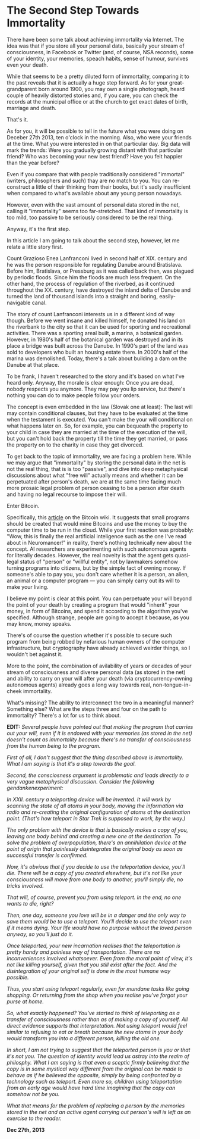 # The Second Step Towards Immortality



There have been some talk about achieving immortality via Internet. The idea was that if you store all your personal data, basically your stream of consciousness, in Facebook or Twitter (and, of course, NSA reconds), some of your identity, your memories, speach habits, sense of humour, survives even your death.

While that seems to be a pretty diluted form of immortality, comparing it to the past reveals that it is actually a huge step forward. As for your great-grandparent born around 1900, you may own a single photograph, heard couple of heavily distorted stories and, if you care, you can check the records at the municipal office or at the church to get exact dates of birth, marriage and death.

That's it.

As for you, it will be possible to tell in the future what you were doing on Deceber 27th 2013, ten o'clock in the morning. Also, who were your friends at the time. What you were interested in on that particular day. Big data will mark the trends: Were you gradually growing distant with that particular friend? Who was becoming your new best friend? Have you felt happier than the year before?

Even if you compare that with people traditionally considered "immortal" (writers, philosophers and such) thay are no match to you. You can re-construct a little of their thinking from their books, but it's sadly insufficient when compared to what's available about any young person nowadays.

However, even with the vast amount of personal data stored in the net, calling it "immortality" seems too far-stretched. That kind of immortality is too mild, too passive to be seriously considered to be the real thing.

Anyway, it's the first step.

In this article I am going to talk about the second step, however, let me relate a little story first.

Count Grazioso Enea Lanfranconi lived in second half of XIX. century and he was the person responsible for regulating Danube around Bratislava. Before him, Bratislava, or Pressburg as it was called back then, was plagued by periodic floods. Since him the floods are much less frequent. On the other hand, the process of regulation of the riverbed, as it continued throughout the XX. century, have destroyed the inland delta of Danube and turned the land of thousand islands into a straight and boring, easily-navigable canal.

The story of count Lanfranconi interests us in a different kind of way though. Before we went insane and killed himself, he donated his land on the riverbank to the city so that it can be used for sporting and recreational activities. There was a sporting areal built, a marina, a botanical garden. However, in 1980's half of the botanical garden was destroyed and in its place a bridge was built across the Danube. In 1990's part of the land was sold to developers who built an housing estate there. In 2000's half of the marina was demolished. Today, there's a talk about building a dam on the Danube at that place.

To be frank, I haven't researched to the story and it's based on what I've heard only. Anyway, the morale is clear enough: Once you are dead, nobody respects you anymore. They may pay you lip service, but there's nothing you can do to make people follow your orders.

The concept is even embedded in the law (Slovak one at least): The last will may contain conditional clauses, but they have to be evaluated at the time when the testament is executed. You can't make the your will conditional on what happens later on. So, for example, you can bequeath the property to your child in case they are married at the time of the execution of the will, but you can't hold back the property till the time they get married, or pass the property on to the charity in case they get divorced.

To get back to the topic of immortality, we are facing a problem here. While we may argue that "immortality" by storing the personal data in the net is not the real thing, that is is too "passive", and dive into deep metaphysical discussions about what "free will" actually means and whether it can be perpetuated after person's death, we are at the same time facing much more prosaic legal problem of person ceasing to be a person after death and having no legal recourse to impose their will.

Enter Bitcoin.

Specifically, this [article](https://en.bitcoin.it/wiki/Agents) on the Bitcoin wiki. It suggests that small programs should be created that would mine Bitcoins and use the money to buy the computer time to be run in the cloud. While your first reaction was probably: "Wow, this is finally the real artificial inteligence such as the one I've read about in Neuromancer!" in reality, there's nothing technically new about the concept. AI researchers are experimenting with such autonomous agents for literally decades. However, the real novelty is that the agent gets quasi-legal status of "person" or "willful entity", not by lawmakers somehow turning programs into citizens, but by the simple fact of owning money. If someone's able to pay you, you don't care whether it is a person, an alien, an animal or a computer program — you can simply carry out its will to make your living.

I believe my point is clear at this point. You can perpetuate your will beyond the point of your death by creating a program that would "inherit" your money, in form of Bitcoins, and spend it according to the algorithm you've specified. Although strange, people are going to accept it because, as you may know, money speaks.

There's of course the question whether it's possible to secure such program from being robbed by nefarious human owners of the computer infrastructure, but cryptography have already achieved weirder things, so I wouldn't bet against it.

More to the point, the combination of avilability of years or decades of your stream of consciousness and diverse personal data (as stored in the net) and ability to carry on your will after your death (via cryptocurrency-owning autonomous agents) already goes a long way towards real, non-tongue-in-cheek immortality.

What's missing? The ability to interconnect the two in a meaningful manner? Something else? What are the steps three and four on the path to immortality? There's a lot for us to think about.

**EDIT:** _Several people have pointed out that making the program that carries out your will, even if it is endowed with your memories (as stored in the net) doesn't count as immortality because there's no transfer of consciousness from the human being to the program._

_First of all, I don't suggest that the thing described above is immortality. What I am saying is that it's a step towards the goal._

_Second, the consciosness argument is problematic and leads directly to a very vague metaphysical discussion. Consider the following gendankenexperiment:_

_In XXII. century a teleporting device will be invented. It will work by scanning the state of all atoms in your body, moving the information via radio and re-creating the original configuration of atoms at the destination point. (That's how teleport in Star Trek is supposed to work, by the way.)_

_The only problem with the device is that is basically makes a copy of you, leaving one body behind and creating a new one at the destination. To solve the problem of overpopulation, there's an annihilation device at the point of origin that painlessly disintegrates the original body as soon as successful transfer is confirmed._

_Now, it's obvious that if you decide to use the teleportation device, you'll die. There will be a copy of you created elsewhere, but it's not like your consciousness will move from one body to another, you'll simply die, no tricks involved._

_That will, of course, prevent you from using teleport. In the end, no one wants to die, right?_

_Then, one day, someone you love will be in a danger and the only way to save them would be to use a teleport. You'll decide to use the teleport even if it means dying. Your life would have no purpose without the loved person anyway, so you'll just do it._

_Once teleported, your new incarnation realises that the teleportation is pretty handy and painless way of transportation. There are no inconveniences involved whatsoever. Even from the moral point of view, it's not like killing yourself, given that you still exist after the fact. And the disintegration of your original self is done in the most humane way possible._

_Thus, you start using teleport regularly, even for mundane tasks like going shopping. Or returning from the shop when you realise you've forgot your purse at home._

_So, what exactly happened? You've started to think of teleporting as a transfer of consciousness rather than as of making a copy of yourself. All direct evidence supports that interpretation. Not using teleport would feel similar to refusing to eat or breath because the new atoms in your body would transform you into a different person, killing the old one._

_In short, I am not trying to suggest that the teleported person is you or that it's not you. The question of identity would lead us astray into the realm of philosphy. What I am saying is that even a sceptic firmly believing that the copy is in some mystical way different from the original can be made to behave as if he believed the opposite, simply by being confronted by a technology such as teleport. Even more so, children using teleportation from an early age would have hard time imagining that the copy can somehow not be you._

_What that means for the problem of replacing a person by the memories stored in the net and an active agent carrying out person's will is left as an exercise to the reader._

**Dec 27th, 2013**